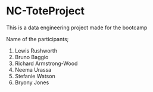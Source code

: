 # NC-ToteProject
This is a data engineering project made for the bootcamp

Name of the participants;
1. Lewis Rushworth
2. Bruno Baggio
3. Richard Armstrong-Wood
4. Neema Urassa
5. Stefanie Watson
6. Bryony Jones 

